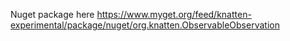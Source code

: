 Nuget package here https://www.myget.org/feed/knatten-experimental/package/nuget/org.knatten.ObservableObservation
